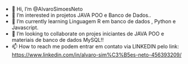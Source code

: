 - 👋 Hi, I’m @AlvaroSimoesNeto
- 👀 I’m interested in projetos  JAVA  POO   e  Banco de  Dados..
- 🌱 I’m currently learning  Linguagem  R  em banco de dados , Python e Javascript.
- 💞️ I’m looking to collaborate on  projes  iniciantes de JAVA POO  e materiais  de banco de dados MySQL!!
- 📫 How to reach me  podem entrar em contato via LINKEDIN  pelo link:  https://www.linkedin.com/in/alvaro-sim%C3%B5es-neto-456393209/

<!---
AlvaroSimoesNeto/AlvaroSimoesNeto is a ✨ special ✨ repository because its `README.md` (this file) appears on your GitHub profile.
You can click the Preview link to take a look at your changes.
--->
